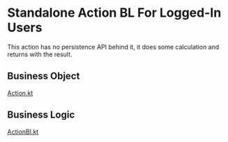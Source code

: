 # Standalone Action BL For Logged-In Users

This action has no persistence API behind it, it does some calculation
and returns with the result.

## Business Object

[Action.kt](/cookbook/src/commonMain/kotlin/zakadabar/cookbook/action/loggedin/Action.kt)

## Business Logic

[ActionBl.kt](/cookbook/src/jvmMain/kotlin/zakadabar/cookbook/action/loggedin/ActionBl.kt)
